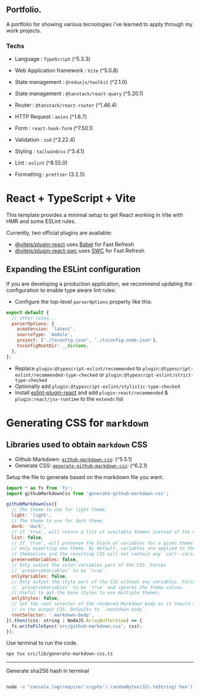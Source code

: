 ## Portfolio.

A portfolio for showing various tecnologies i've learned to apply through my work projects.

### Techs

- Language : `TypeScript` (^5.3.3)
- Web Application framework : `Vite` (^5.0.8)
- State management : `@reduxjs/toolkit` (^2.1.0)
- State management : `@tanstack/react-query` (^5.20.1)
- Router : `@tanstack/react-router` (^1.46.4)
- HTTP Request : `axios` (^1.6.7)
- Form : `react-hook-form` (^7.50.1)
- Validation : `zod` (^3.22.4)
- Styling : `tailwindcss` (^3.4.1)

- Lint : `eslint` (^8.55.0)
- Formatting : `prettier` (3.2.5)

# React + TypeScript + Vite

This template provides a minimal setup to get React working in Vite with HMR and some ESLint rules.

Currently, two official plugins are available:

- [@vitejs/plugin-react](https://github.com/vitejs/vite-plugin-react/blob/main/packages/plugin-react/README.md) uses [Babel](https://babeljs.io/) for Fast Refresh
- [@vitejs/plugin-react-swc](https://github.com/vitejs/vite-plugin-react-swc) uses [SWC](https://swc.rs/) for Fast Refresh

## Expanding the ESLint configuration

If you are developing a production application, we recommend updating the configuration to enable type aware lint rules:

- Configure the top-level `parserOptions` property like this:

```js
export default {
  // other rules...
  parserOptions: {
    ecmaVersion: 'latest',
    sourceType: 'module',
    project: ['./tsconfig.json', './tsconfig.node.json'],
    tsconfigRootDir: __dirname,
  },
};
```

- Replace `plugin:@typescript-eslint/recommended` to `plugin:@typescript-eslint/recommended-type-checked` or `plugin:@typescript-eslint/strict-type-checked`
- Optionally add `plugin:@typescript-eslint/stylistic-type-checked`
- Install [eslint-plugin-react](https://github.com/jsx-eslint/eslint-plugin-react) and add `plugin:react/recommended` & `plugin:react/jsx-runtime` to the `extends` list

# Generating CSS for `markdown`

## Libraries used to obtain `markdown` CSS

 - Github Markdown: [`github-markdown-css`](https://github.com/sindresorhus/github-markdown-css): (^5.5.1)
 - Generate CSS: [`generate-github-markdown-css`](https://github.com/sindresorhus/generate-github-markdown-css): (^6.2.1)

Setup the file to generate based on the markdown file you want.

```js
import * as fs from 'fs';
import githubMarkdownCss from 'generate-github-markdown-css';

githubMarkdownCss({
  // The theme to use for light theme.
  light: 'light',
  // The theme to use for dark theme.
  dark: 'dark',
  // If `true`, will return a list of available themes instead of the CSS.
  list: false,
  // If `true`, will preserve the block of variables for a given theme even if
  // only exporting one theme. By default, variables are applied to the rules
  // themselves and the resulting CSS will not contain any `var(--variable)`.
  preserveVariables: false,
  // Only output the color variables part of the CSS. Forces
  // `preserveVariables` to be `true`.
  onlyVariables: false,
  // Only output the style part of the CSS without any variables. Forces
  // `preserveVariables` to be `true` and ignores the theme values.
  // Useful to get the base styles to use multiple themes.
  onlyStyles: false,
  // Set the root selector of the rendered Markdown body as it should appear
  // in the output CSS. Defaults to `.markdown-body`.
  rootSelector: '.markdown-body',
}).then((css: string | NodeJS.ArrayBufferView) => {
  fs.writeFileSync('src/github-markdown.css', css);
});

```

Use terminal to run the code.

```bash
npx tsx src/lib/generate-markdown-css.ts
```

---

Generate sha256 hash in terminal

```bash

node -e "console.log(require('crypto').randomBytes(32).toString('hex'))"

```